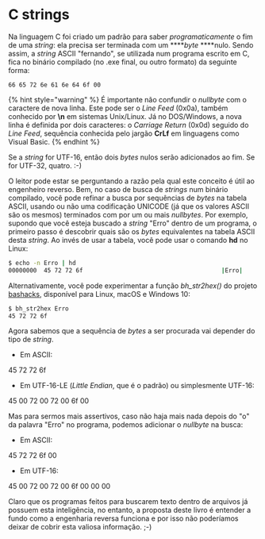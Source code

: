# C strings

Na linguagem C foi criado um padrão para saber _programaticamente_ o fim de uma _string_: ela precisa ser terminada com um ****_byte_ ****nulo. Sendo assim, a _string_ ASCII "fernando", se utilizada num programa escrito em C, fica no binário compilado \(no .exe final, ou outro formato\) da seguinte forma:

```text
66 65 72 6e 61 6e 64 6f 00
```

{% hint style="warning" %}
É importante não confundir o _nullbyte_ com o caractere de nova linha. Este pode ser o _Line Feed_ \(0x0a\), também conhecido por **\n** em sistemas Unix/Linux. Já no DOS/Windows, a nova linha é definida por dois caracteres: o _Carriage Return_ \(0x0d\) seguido do _Line Feed_, sequência conhecida pelo jargão **CrLf** em linguagens como Visual Basic.
{% endhint %}

Se a _string_ for UTF-16, então dois _bytes_ nulos serão adicionados ao fim. Se for UTF-32, quatro. :-\)

O leitor pode estar se perguntando a razão pela qual este conceito é útil ao engenheiro reverso. Bem, no caso de busca de _strings_ num binário compilado, você pode refinar a busca por sequências de _bytes_ na tabela ASCII, usando ou não uma codificação UNICODE \(já que os valores ASCII são os mesmos\) terminados com por um ou mais _nullbytes_. Por exemplo, supondo que você esteja buscado a _string_ "Erro" dentro de um programa, o primeiro passo é descobrir quais são os _bytes_ equivalentes na tabela ASCII desta _string_. Ao invés de usar a tabela, você pode usar o comando **hd** no Linux:

```bash
$ echo -n Erro | hd
00000000  45 72 72 6f                                       |Erro|
```

Alternativamente, você pode experimentar a função _bh\_str2hex\(\)_ do projeto [bashacks](https://github.com/merces/bashacks), disponível para Linux, macOS e Windows 10:

```bash
$ bh_str2hex Erro
45 72 72 6f
```

Agora sabemos que a sequência de _bytes_ a ser procurada vai depender do tipo de _string_.

* Em ASCII:

45 72 72 6f

* Em UTF-16-LE \(_Little Endian_, que é o padrão\) ou simplesmente UTF-16:

45 00 72 00 72 00 6f 00

Mas para sermos mais assertivos, caso não haja mais nada depois do "o" da palavra "Erro" no programa, podemos adicionar o _nullbyte_ na busca:

* Em ASCII:

45 72 72 6f 00

* Em UTF-16:

45 00 72 00 72 00 6f 00 00 00

Claro que os programas feitos para buscarem texto dentro de arquivos já possuem esta inteligência, no entanto, a proposta deste livro é entender a fundo como a engenharia reversa funciona e por isso não poderíamos deixar de cobrir esta valiosa informação. ;-\)
